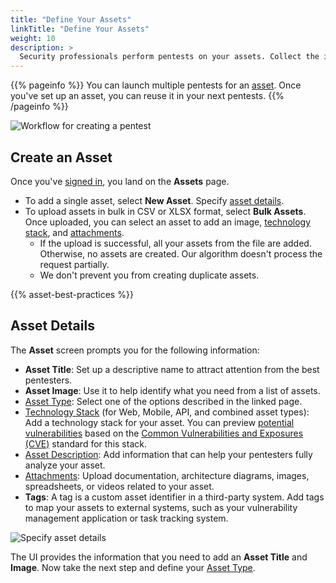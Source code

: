 ```yaml
---
title: "Define Your Assets"
linkTitle: "Define Your Assets"
weight: 10
description: >
  Security professionals perform pentests on your assets. Collect the info they need.
---
```


{{% pageinfo %}}
You can launch multiple pentests for an [asset](/getting-started/glossary/#asset). Once you've set up an asset, you can reuse it in your next pentests.
{{% /pageinfo %}}

![Workflow for creating a pentest](/gsg/CreatePentestFlowStage1.png "Workflow for creating a pentest")

## Create an Asset

Once you've [signed in](/getting-started/sign-in/), you land on the **Assets** page.

- To add a single asset, select **New Asset**. Specify [asset details](#asset-details).
- To upload assets in bulk in CSV or XLSX format, select **Bulk Assets**. Once uploaded, you can select an asset to add an image, [technology stack](/platform-deep-dive/assets/risk-advisories/#add-a-technology-stack-for-your-asset), and [attachments](/getting-started/assets/asset-description/#attachments).
  - If the upload is successful, all your assets from the file are added. Otherwise, no assets are created. Our algorithm doesn't process the request partially.
  - We don't prevent you from creating duplicate assets.

{{% asset-best-practices %}}

## Asset Details

The **Asset** screen prompts you for the following information:

- **Asset Title**: Set up a descriptive name to attract attention from the best pentesters.
- **Asset Image**: Use it to help identify what you need from a list of assets.
- [Asset Type](/getting-started/assets/asset-type/): Select one of the options described in the linked page.
- [Technology Stack](/platform-deep-dive/assets/risk-advisories/#add-a-technology-stack-for-your-asset) (for Web, Mobile, API, and combined asset types): Add a technology stack for your asset. You can preview [potential vulnerabilities](/platform-deep-dive/assets/risk-advisories/) based on the [Common Vulnerabilities and Exposures (CVE)](https://www.cve.org/) standard for this stack.
- [Asset Description](/getting-started/assets/asset-description/): Add information that can help your pentesters fully analyze your asset.
- [Attachments](/getting-started/assets/asset-description/#attachments): Upload documentation, architecture diagrams, images, spreadsheets, or videos related to your asset.
- **Tags**: A tag is a custom asset identifier in a third-party system. Add tags to map your assets to external systems, such as your vulnerability management application or task tracking system.

![Specify asset details](/gsg/AssetScreen.png "Specify asset details")

The UI provides the information that you need to add an **Asset Title** and **Image**. Now take the next step and define your [Asset Type](/getting-started/assets/asset-type/).
